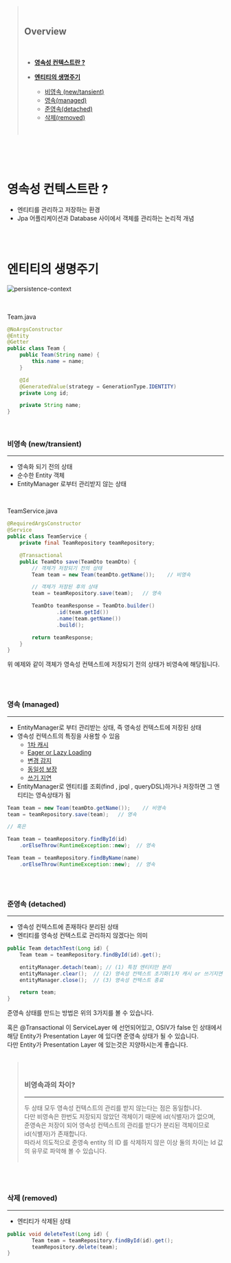 > <br>
>
> ## **Overview**
>
> <br>
>
> - [**영속성 컨텍스트란 ?**](#영속성-컨텍스트란)
>
> - [**엔티티의 생명주기**](#엔티티의-생명주기)
>
>   - [비영속 (new/tansient)](#비영속-newtransient)
>   - [영속(managed)](#영속-managed)
>   - [준영속(detached)](#준영속-detached)
>   - [삭제(removed)](#삭제-removed)
>
> <br>

<br /><br /><br />

# **영속성 컨텍스트란 ?**

- 엔티티를 관리하고 저장하는 환경
- Jpa 어플리케이션과 Database 사이에서 객체를 관리하는 논리적 개념

<br /><br />

# **엔티티의 생명주기**

![persistence-context](https://user-images.githubusercontent.com/28802545/138093343-03a15707-38d4-416f-af84-39a8e5cbcf79.png)

<br /><br />
Team.java

```java
@NoArgsConstructor
@Entity
@Getter
public class Team {
    public Team(String name) {
        this.name = name;
    }

    @Id
    @GeneratedValue(strategy = GenerationType.IDENTITY)
    private Long id;

    private String name;
}
```

<br />

### **비영속 (new/transient)**
<hr>

- 영속화 되기 전의 상태
- 순수한 Entity 객체
- EntityManager 로부터 관리받지 않는 상태

<br />

TeamService.java

```java
@RequiredArgsConstructor
@Service
public class TeamService {
    private final TeamRepository teamRepository;

    @Transactional
    public TeamDto save(TeamDto teamDto) {
		// 객체가 저장되기 전의 상태
        Team team = new Team(teamDto.getName());    // 비영속

        // 객체가 저장된 후의 상태
        team = teamRepository.save(team);   // 영속

        TeamDto teamResponse = TeamDto.builder()
                .id(team.getId())
                .name(team.getName())
                .build();

        return teamResponse;
    }
}
```

위 예제와 같이 객체가 영속성 컨텍스트에 저장되기 전의 상태가 비영속에 해당됩니다.

<br /><br />

### **영속 (managed)**
<hr>

- EntityManager로 부터 관리받는 상태, 즉 영속성 컨텍스트에 저장된 상태
- 영속성 컨텍스트의 특징을 사용할 수 있음
  - [1차 캐시](https://devoong.com/posts/2#1차-캐시)
  - [Eager or Lazy Loading](https://devoong.com/posts/2)
  - [변경 감지](https://devoong.com/posts/2)
  - [동일성 보장](https://devoong.com/posts/2)
  - [쓰기 지연](https://devoong.com/posts/2)
- EntityManager로 엔티티를 조회(find , jpql , queryDSL)하거나 저장하면 그 엔티티는 영속상태가 됨

```java
Team team = new Team(teamDto.getName());    // 비영속
team = teamRepository.save(team);   // 영속

// 혹은

Team team = teamRepository.findById(id)
    .orElseThrow(RuntimeException::new);  // 영속

Team team = teamRepository.findByName(name)
    .orElseThrow(RuntimeException::new);  // 영속
```


<br /><br />

### **준영속 (detached)**
<hr>

- 영속성 컨텍스트에 존재하다 분리된 상태
- 엔티티를 영속성 컨텍스트로 관리하지 않겠다는 의미

```java
public Team detachTest(Long id) {
    Team team = teamRepository.findById(id).get();

    entityManager.detach(team); // (1) 특정 엔티티만 분리
    entityManager.clear();  // (2) 영속성 컨텍스트 초기화(1차 캐시 or 쓰기지연 저장소에 있는 데이터들이 날라감)
    entityManager.close();  // (3) 영속성 컨텍스트 종료

    return team;
}
```

준영속 상태를 만드는 방법은 위의 3가지를 볼 수 있습니다.

혹은 @Transactional 이 ServiceLayer 에 선언되어있고, OSIV가 false 인 상태에서 해당 Entity가 Presentation Layer 에 있다면 준영속 상태가 될 수 있습니다.  
다만 Entity가 Presentation Layer 에 있는것은 지양하시는게 좋습니다.
<br /><br />

> <br>
>
> ### **비영속과의 차이?**
>
> <hr>
> 두 상태 모두 영속성 컨텍스트의 관리를 받지 않는다는 점은 동일합니다. <br>
> 다만 비영속은 한번도 저장되지 않았던 객체이기 때문에 id(식별자)가 없으며, <br> 준영속은 저장이 되어 영속성 컨텍스트의 관리를 받다가 분리된 객체이므로 id(식별자)가 존재합니다.<br>
> 따라서 의도적으로 준영속 entity 의 ID 를 삭제하지 않은 이상 둘의 차이는 Id 값의 유무로 파악해 볼 수 있습니다.
>
> <br>
>
> <br>

<br /><br />

### **삭제 (removed)**
<hr>

- 엔티티가 삭제된 상태

```java
public void deleteTest(Long id) {
		Team team = teamRepository.findById(id).get();
		teamRepository.delete(team);
}
```
